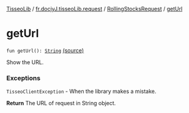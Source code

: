 [TisseoLib](../../index.md) / [fr.docjyJ.tisseoLib.request](../index.md) / [RollingStocksRequest](index.md) / [getUrl](./get-url.md)

# getUrl

`fun getUrl(): `[`String`](https://kotlinlang.org/api/latest/jvm/stdlib/kotlin/-string/index.html) [(source)](https://github.com/docjyJ/TisseoLib/tree/master/src/main/kotlin/fr/docjyJ/tisseoLib/request/RollingStocksRequest.kt#L41)

Show the URL.

### Exceptions

`TisseoClientException` - When the library makes a mistake.

**Return**
The URL of request in String object.

